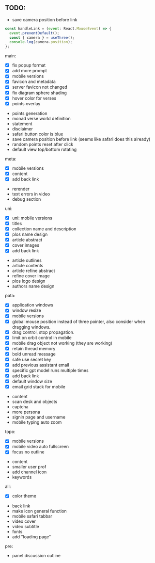 ## TODO: 
- save camera position before link
```js
const handleLink = (event: React.MouseEvent) => {
  event.preventDefault();
  const { camera } = useThree();
  console.log(camera.position);
};
```

main:
- [x] fix popup format
- [x] add more prompt
- [x] mobile versions
- [x] favicon and metadata
- [x] server favicon not changed
- [x] fix diagram sphere shading
- [x] hover color for verses
- [x] points overlay
- points generation
- monad verse world definition
- statement
- disclaimer
- safari button color is blue
- save camera position before link (seems like safari does this already)
- random points reset after click
- default view top/bottom rotating

meta:
- [x] mobile versions
- [x] content
- [x] add back link
- rerender
- text errors in video
- debug section

uni:
- [x] uni: mobile versions
- [x] titles
- [x] collection name and description
- [x] plos name design
- [x] article abstract
- [x] cover images
- [x] add back link
- article outlines
- article contents
- article refine abstract
- refine cover image
- plos logo design
- authors name design

pata:
- [x] application windows
- [x] window resize
- [x] mobile versions
- [x] global mouse position instead of three pointer, also consider when dragging windows.
- [x] drag control, stop propagation.
- [x] limit on orbit control in mobile
- [x] mobile drag object not working (they are working)
- [x] retain thread memory
- [x] bold unread message
- [x] safe use secret key
- [x] add previous assistant email
- [x] specific gpt model runs multiple times
- [x] add back link
- [x] default window size
- [x] email grid stack for mobile
- content
- scan desk and objects
- captcha
- more persona
- signin page and username
- mobile typing auto zoom

topo:
- [x] mobile versions
- [x] mobile video auto fullscreen
- [x] focus no outline
- content
- smaller user prof
- add channel icon
- keywords

all:
- [x] color theme
- back link
- make icon general function
- mobile safari tabbar
- video cover
- video subtitle
- fonts
- add "loading page"

pre:
- panel discussion outline
